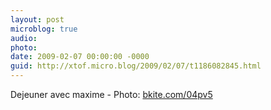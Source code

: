 ```yaml
---
layout: post
microblog: true
audio: 
photo: 
date: 2009-02-07 00:00:00 -0000
guid: http://xtof.micro.blog/2009/02/07/t1186082845.html
---
```

Dejeuner avec maxime - Photo: [bkite.com/04pv5](http://bkite.com/04pv5)

